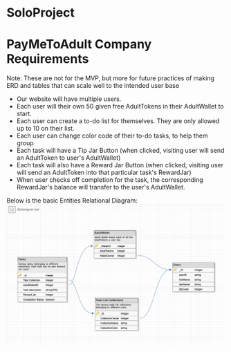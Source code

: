 # SoloProject

# PayMeToAdult Company Requirements

Note: These are not for the MVP, but more for future practices of making ERD and tables that can scale well to the intended user base

- Our website will have multiple users. 
- Each user will their own 50 given free AdultTokens in their AdultWallet to start.
- Each user can create a to-do list for themselves. They are only allowed up to 10 on their list.
- Each user can change color code of their to-do tasks, to help them group
- Each task will have a Tip Jar Button (when clicked, visiting user will send an AdultToken to user's AdultWallet)
- Each task will also have a Reward Jar Button (when clicked, visiting user will send an AdultToken into that particular task's RewardJar)
- When user checks off completion for the task, the corresponding RewardJar's balance will transfer to the user's AdultWallet. 


Below is the basic Entities Relational Diagram:
![pg_schema](/docs/assets/images/ERD_basic.png)